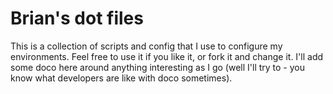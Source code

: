 # Brian's dot files

This is a collection of scripts and config that I use to configure my environments. Feel free to
use it if you like it, or fork it and change it. I'll add some doco here around anything interesting
as I go (well I'll try to - you know what developers are like with doco sometimes).
